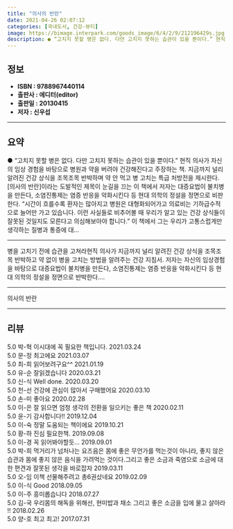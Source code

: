 ```yaml
---
title: "의사의 반란"
date: 2021-04-26 02:07:12
categories: [국내도서, 건강-뷰티]
image: https://bimage.interpark.com/goods_image/6/4/2/9/212196429s.jpg
description: ● “고치지 못할 병은 없다. 다만 고치지 못하는 습관이 있을 뿐이다.” 현직 의사가 자신의 임상 경험을 바탕으로 병원과 약을 버려야 건강해진다고 주장하는 책. 지금까지 널리 알려진 건강 상식을 조목조목 반박하며 약 안 먹고 병 고치는 특급 처방전을 제시한다. [의사의 반란]이라는 도
---
```


## **정보**

- **ISBN : 9788967440114**
- **출판사 : 에디터(editor)**
- **출판일 : 20130415**
- **저자 : 신우섭**

------



## **요약**

●  “고치지 못할 병은 없다. 다만 고치지 못하는 습관이 있을 뿐이다.” 현직 의사가 자신의 임상 경험을 바탕으로 병원과 약을 버려야 건강해진다고 주장하는 책. 지금까지 널리 알려진 건강 상식을 조목조목 반박하며 약 안 먹고 병 고치는 특급 처방전을 제시한다. [의사의 반란]이라는 도발적인 제목이 눈길을 끄는 이 책에서 저자는 대증요법이 불치병을 만든다, 소염진통제는 염증 반응을 악화시킨다 등 현대 의학의 정설을 정면으로 비판한다.  “시간이 흐를수록 환자는 많아지고 병원은 대형화되어가고 의료비는 기하급수적으로 늘어만 가고 있습니다. 이런 사실들로 비추어볼 때 우리가 알고 있는 건강 상식들이 잘못된 것일지도 모른다고 의심해보아야 합니다.” 이 책에서 그는 우리가 고통스럽게만 생각하는 질병과 통증에 대...

------

병을 고치기 전에 습관을 고쳐라현직 의사가 지금까지 널리 알려진 건강 상식을 조목조목 반박하고 약 없이 병을 고치는 방법을 알려주는 건강 지침서. 저자는 자신의 임상경험을 바탕으로 대증요법이 불치병을 만든다, 소염진통제는 염증 반응을 악화시킨다 등 현대 의학의 정설을 정면으로 반박한다.... 

------


의사의 반란 

------


## **리뷰** 

5.0 박-혁 이시대에 꼭 필요한 책입니다. 2021.03.24 <br/>5.0 문-정 최고에요 2021.03.07 <br/>5.0 최-희 읽어보려구요^^ 2021.01.19 <br/>5.0 유-순 잘읽겠습니다 2020.03.21 <br/>5.0 신-식 Well done. 2020.03.20 <br/>5.0 천-선 건강에 관심이 많아서 구매했어요 2020.03.10 <br/>5.0 손-미 좋아요 2020.02.28 <br/>5.0 이-은 잘 읽으면 엄청 생각의 전환을 일으키는 좋은 책 2020.02.11 <br/>5.0 윤-기 감사합니다!! 2019.12.04 <br/>5.0 이-숙 정말 도움되는 책이에요 2019.10.21 <br/>5.0 황-하 진심 필요한책. 2019.09.08 <br/>5.0 이-경 꼭 읽어봐야할듯... 2019.09.01 <br/>5.0 박-희 먹거리가 넘처나는 요즈음은 몸에 좋은 무언가를 먹는것이 아니라, 좋지 않은 습관과 몸에 좋지 않은 음식을 가려먹는 것이다.그리고 좋은 소금과 죽염으로 소금에 대한 편견과 잘못된 생각을 바로잡자 2019.03.11 <br/>5.0 오-임 이책 선물해주려고 총6권샀네요  2019.02.09 <br/>5.0 이-식 Good 2018.09.05 <br/>5.0 이-주 흥미롭습니다  2018.07.27 <br/>5.0 김-국 우리몸의 해독을 위해선, 현미밥과 채소 그리고 좋은 소금을 입에 물고 살아라 !! 2018.02.26 <br/>5.0 양-호 최고 최고! 2017.07.31 <br/>